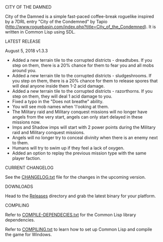 CITY OF THE DAMNED

City of the Damned is a simple fast-paced coffee-break roguelike inspired by a 7DRL entry "City of the Condemned" by Tapio (http://www.roguebasin.com/index.php?title=City_of_the_Condemned). 
It is written in Common Lisp using SDL.

LATEST RELEASE

August 5, 2018 v1.3.3

- Added a new terrain tile to the corrupted districts - dreadtubes. If you step on them, there is a 20% chance for them to fear you and all mobs around you.
- Added a new terrain tile to the corrupted districts - sludgeshrooms. If you step on them, there is a 20% chance for them to release spores that will deal anyone inside them 1-2 acid damage.
- Added a new terrain tile to the corrupted districts - razorthorns. If you step on them, they will deal 1 acid damage to you.
- Fixed a typo in the "Does not breathe" ability.
- You will see mob names when 'l'ooking at them.
- The Military raid and Military conquest missions will no longer have angels from the very start, angels can only start delayed in these missions now.
- Imps and Shadow imps will start with 2 power points during the Military raid and Military conquest missions.
- Angels will no longer try to conceal divinity when there is an enemy next to them.
- Humans will try to swim up if they feel a lack of oxygen.
- Added an option to replay the previous mission type with the same player faction.


CURRENT CHANGELOG

See the [CHANGELOG.txt](https://github.com/gwathlobal/CotD/blob/master/CHANGELOG.txt) file for the changes in the upcoming version.

DOWNLOADS

Head to the [Releases](https://github.com/gwathlobal/CotD/releases) directory and grab the latest binary for your platform.

COMPILING

Refer to [COMPILE-DEPENDECIES.txt](https://github.com/gwathlobal/CotD/blob/master/COMPILE-DEPENDECIES.txt) for the Common Lisp library dependencies.

Refer to [COMPILING.txt](https://github.com/gwathlobal/CotD/blob/master/COMPILING.txt) to learn how to set up Common Lisp and compile the game for Windows.